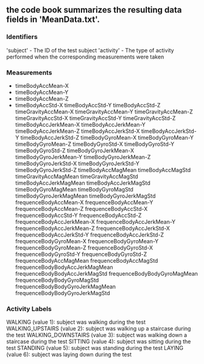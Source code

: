 ## the code book summarizes the resulting data fields in 'MeanData.txt'.
### Identifiers
'subject' - The ID of the test subject
'activity' - The type of activity performed when the corresponding measurements were taken
### Measurements
 + timeBodyAccMean-X 
 + timeBodyAccMean-Y
 + timeBodyAccMean-Z
 + timeBodyAccStd-X 
 timeBodyAccStd-Y 
 timeBodyAccStd-Z
 timeGravityAccMean-X
 timeGravityAccMean-Y
 timeGravityAccMean-Z 
 timeGravityAccStd-X
 timeGravityAccStd-Y
 timeGravityAccStd-Z
 timeBodyAccJerkMean-X
 timeBodyAccJerkMean-Y
 timeBodyAccJerkMean-Z
 timeBodyAccJerkStd-X
 timeBodyAccJerkStd-Y
 timeBodyAccJerkStd-Z
 timeBodyGyroMean-X
 timeBodyGyroMean-Y
 timeBodyGyroMean-Z
 timeBodyGyroStd-X
 timeBodyGyroStd-Y
 timeBodyGyroStd-Z
 timeBodyGyroJerkMean-X
 timeBodyGyroJerkMean-Y
 timeBodyGyroJerkMean-Z
 timeBodyGyroJerkStd-X
 timeBodyGyroJerkStd-Y
 timeBodyGyroJerkStd-Z
 timeBodyAccMagMean
 timeBodyAccMagStd
 timeGravityAccMagMean
 timeGravityAccMagStd
 timeBodyAccJerkMagMean
 timeBodyAccJerkMagStd
 timeBodyGyroMagMean
 timeBodyGyroMagStd
 timeBodyGyroJerkMagMean 
 timeBodyGyroJerkMagStd
 frequenceBodyAccMean-X
 frequenceBodyAccMean-Y 
 frequenceBodyAccMean-Z 
 frequenceBodyAccStd-X 
 frequenceBodyAccStd-Y 
 frequenceBodyAccStd-Z
frequenceBodyAccJerkMean-X
frequenceBodyAccJerkMean-Y
frequenceBodyAccJerkMean-Z
frequenceBodyAccJerkStd-X
frequenceBodyAccJerkStd-Y
frequenceBodyAccJerkStd-Z
frequenceBodyGyroMean-X
frequenceBodyGyroMean-Y
frequenceBodyGyroMean-Z
frequenceBodyGyroStd-X 
frequenceBodyGyroStd-Y
frequenceBodyGyroStd-Z
frequenceBodyAccMagMean
frequenceBodyAccMagStd
frequenceBodyBodyAccJerkMagMean
frequenceBodyBodyAccJerkMagStd
frequenceBodyBodyGyroMagMean
frequenceBodyBodyGyroMagStd
frequenceBodyBodyGyroJerkMagMean
frequenceBodyBodyGyroJerkMagStd
### Activity Labels
WALKING (value 1): subject was walking during the test
WALKING_UPSTAIRS (value 2): subject was walking up a staircase during the test
WALKING_DOWNSTAIRS (value 3): subject was walking down a staircase during the test
SITTING (value 4): subject was sitting during the test
STANDING (value 5): subject was standing during the test
LAYING (value 6): subject was laying down during the test
